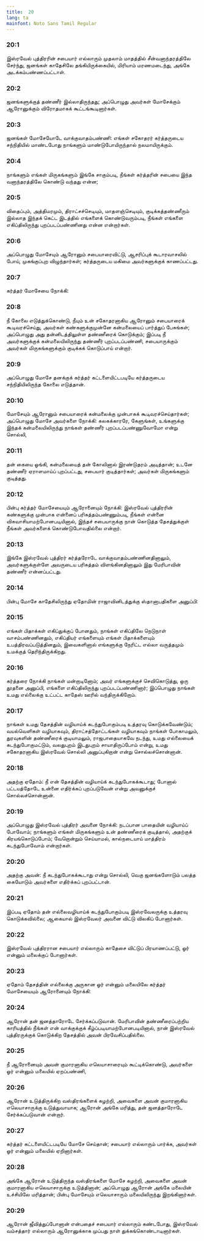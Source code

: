 ```yaml
---
title:  20
lang: ta
mainfont: Noto Sans Tamil Regular
---
```


###  20:1

இஸ்ரவேல் புத்திரரின் சபையார் எல்லாரும் முதலாம் மாதத்தில் சீன்வனாந்தரத்திலே சேர்ந்து, ஜனங்கள் காதேசிலே தங்கியிருக்கையில், மிரியாம் மரணமடைந்து, அங்கே அடக்கம்பண்ணப்பட்டாள்.

###  20:2

ஜனங்களுக்குத் தண்ணீர் இல்லாதிருந்தது; அப்பொழுது அவர்கள் மோசேக்கும் ஆரோனுக்கும் விரோதமாகக் கூட்டங்கூடினார்கள்.

###  20:3

ஜனங்கள் மோசேயோடே வாக்குவாதம்பண்ணி: எங்கள் சகோதரர் கர்த்தருடைய சந்நிதியில் மாண்டபோது நாங்களும் மாண்டுபோயிருந்தால் நலமாயிருக்கும்.

###  20:4

நாங்களும் எங்கள் மிருகங்களும் இங்கே சாகும்படி, நீங்கள் கர்த்தரின் சபையை இந்த வனாந்தரத்திலே கொண்டு வந்தது என்ன;

###  20:5

விதைப்பும், அத்திமரமும், திராட்சச்செடியும், மாதளஞ்செடியும், குடிக்கத்தண்ணீரும் இல்லாத இந்தக் கெட்ட இடத்தில் எங்களைக் கொண்டுவரும்படி, நீங்கள் எங்களை எகிப்திலிருந்து புறப்படப்பண்ணினது என்ன என்றார்கள்.

###  20:6

அப்பொழுது மோசேயும் ஆரோனும் சபையாரைவிட்டு, ஆசரிப்புக் கூடாரவாசலில் போய், முகங்குப்புற விழுந்தார்கள்; கர்த்தருடைய மகிமை அவர்களுக்குக் காணப்பட்டது.

###  20:7

கர்த்தர் மோசேயை நோக்கி:

###  20:8

நீ கோலை எடுத்துக்கொண்டு, நீயும் உன் சகோதரனாகிய ஆரோனும் சபையாரைக் கூடிவரச்செய்து, அவர்கள் கண்களுக்குமுன்னே கன்மலையைப் பார்த்துப் பேசுங்கள்; அப்பொழுது அது தன்னிடத்திலுள்ள தண்ணீரைக் கொடுக்கும்; இப்படி நீ அவர்களுக்குக் கன்மலையிலிருந்து தண்ணீர் புறப்படப்பண்ணி, சபையாருக்கும் அவர்கள் மிருகங்களுக்கும் குடிக்கக் கொடுப்பாய் என்றார்.

###  20:9

அப்பொழுது மோசே தனக்குக் கர்த்தர் கட்டளையிட்டபடியே கர்த்தருடைய சந்நிதியிலிருந்த கோலை எடுத்தான்.

###  20:10

மோசேயும் ஆரோனும் சபையாரைக் கன்மலைக்கு முன்பாகக் கூடிவரச்செய்தார்கள்; அப்பொழுது மோசே அவர்களை நோக்கி: கலகக்காரரே, கேளுங்கள், உங்களுக்கு இந்தக் கன்மலையிலிருந்து நாங்கள் தண்ணீர் புறப்படப்பண்ணுவோமோ என்று சொல்லி,

###  20:11

தன் கையை ஓங்கி, கன்மலையைத் தன் கோலினால் இரண்டுதரம் அடித்தான்; உடனே தண்ணீர் ஏராளமாய்ப் புறப்பட்டது, சபையார் குடித்தார்கள்; அவர்கள் மிருகங்களும் குடித்தது.

###  20:12

பின்பு கர்த்தர் மோசேயையும் ஆரோனையும் நோக்கி: இஸ்ரவேல் புத்திரரின் கண்களுக்கு முன்பாக என்னைப் பரிசுத்தம்பண்ணும்படி, நீங்கள் என்னை விசுவாசியாமற்போனபடியினால், இந்தச் சபையாருக்கு நான் கொடுத்த தேசத்துக்குள் நீங்கள் அவர்களைக் கொண்டுபோவதில்லை என்றார்.

###  20:13

இங்கே இஸ்ரவேல் புத்திரர் கர்த்தரோடே வாக்குவாதம்பண்ணினதினாலும், அவர்களுக்குள்ளே அவருடைய பரிசுத்தம் விளங்கினதினாலும் இது மேரிபாவின் தண்ணீர் என்னப்பட்டது.

###  20:14

பின்பு மோசே காதேசிலிருந்து ஏதோமின் ராஜாவினிடத்துக்கு ஸ்தானாபதிகளை அனுப்பி:

###  20:15

எங்கள் பிதாக்கள் எகிப்துக்குப் போனதும், நாங்கள் எகிப்திலே நெடுநாள் வாசம்பண்ணினதும், எகிப்தியர் எங்களையும் எங்கள் பிதாக்களையும் உபத்திரவப்படுத்தினதும், இவைகளினால் எங்களுக்கு நேரிட்ட எல்லா வருத்தமும் உமக்குத் தெரிந்திருக்கிறது.

###  20:16

கர்த்தரை நோக்கி நாங்கள் மன்றாடினோம்; அவர் எங்களுக்குச் செவிகொடுத்து, ஒரு தூதனை அனுப்பி, எங்களை எகிப்திலிருந்து புறப்படப்பண்ணினார்; இப்பொழுது நாங்கள் உமது எல்லைக்கு உட்பட்ட காதேஸ் ஊரில் வந்திருக்கிறோம்.

###  20:17

நாங்கள் உமது தேசத்தின் வழியாய்க் கடந்துபோகும்படி உத்தரவு கொடுக்கவேண்டும்; வயல்வெளிகள் வழியாகவும், திராட்சத்தோட்டங்கள் வழியாகவும் நாங்கள் போகாமலும், துரவுகளின் தண்ணீரைக் குடியாமலும், ராஜபாதையாகவே நடந்து, உமது எல்லையைக் கடந்துபோகுமட்டும், வலதுபுறம் இடதுபுறம் சாயாதிருப்போம் என்று, உமது சகோதரனாகிய இஸ்ரவேல் சொல்லி அனுப்புகிறான் என்று சொல்லச்சொன்னான்.

###  20:18

அதற்கு ஏதோம்: நீ என் தேசத்தின் வழியாய்க் கடந்துபோகக்கூடாது; போனால் பட்டயத்தோடே உன்னை எதிர்க்கப் புறப்படுவேன் என்று அவனுக்குச் சொல்லச்சொன்னான்.

###  20:19

அப்பொழுது இஸ்ரவேல் புத்திரர் அவனை நோக்கி: நடப்பான பாதையின் வழியாய்ப் போவோம்; நாங்களும் எங்கள் மிருகங்களும் உன் தண்ணீரைக் குடித்தால், அதற்குக் கிரயங்கொடுப்போம்; வேறொன்றும் செய்யாமல், கால்நடையாய் மாத்திரம் கடந்துபோவோம் என்றார்கள்.

###  20:20

அதற்கு அவன்: நீ கடந்துபோகக்கூடாது என்று சொல்லி, வெகு ஜனங்களோடும் பலத்த கையோடும் அவர்களை எதிர்க்கப் புறப்பட்டான்.

###  20:21

இப்படி ஏதோம் தன் எல்லைவழியாய்க் கடந்துபோகும்படி இஸ்ரவேலருக்கு உத்தரவு கொடுக்கவில்லை; ஆகையால் இஸ்ரவேலர் அவனை விட்டு விலகிப் போனார்கள்.

###  20:22

இஸ்ரவேல் புத்திரரான சபையார் எல்லாரும் காதேசை விட்டுப் பிரயாணப்பட்டு, ஓர் என்னும் மலைக்குப் போனார்கள்.

###  20:23

ஏதோம் தேசத்தின் எல்லைக்கு அருகான ஓர் என்னும் மலையிலே கர்த்தர் மோசேயையும் ஆரோனையும் நோக்கி:

###  20:24

ஆரோன் தன் ஜனத்தாரோடே சேர்க்கப்படுவான். மேரிபாவின் தண்ணீரைப்பற்றிய காரியத்தில் நீங்கள் என் வாக்குக்குக் கீழ்ப்படியாமற்போனபடியினால், நான் இஸ்ரவேல் புத்திரருக்குக் கொடுக்கிற தேசத்தில் அவன் பிரவேசிப்பதில்லை.

###  20:25

நீ ஆரோனையும் அவன் குமாரனாகிய எலெயாசாரையும் கூட்டிக்கொண்டு, அவர்களை ஓர் என்னும் மலையில் ஏறப்பண்ணி,

###  20:26

ஆரோன் உடுத்திருக்கிற வஸ்திரங்களைக் கழற்றி, அவைகளை அவன் குமாரனாகிய எலெயாசாருக்கு உடுத்துவாயாக; ஆரோன் அங்கே மரித்து, தன் ஜனத்தாரோடே சேர்க்கப்படுவான் என்றார்.

###  20:27

கர்த்தர் கட்டளையிட்டபடியே மோசே செய்தான்; சபையார் எல்லாரும் பார்க்க, அவர்கள் ஓர் என்னும் மலையில் ஏறினார்கள்.

###  20:28

அங்கே ஆரோன் உடுத்திருந்த வஸ்திரங்களை மோசே கழற்றி, அவைகளை அவன் குமாரனாகிய எலெயாசாருக்கு உடுத்தினான்; அப்பொழுது ஆரோன் அங்கே மலையின் உச்சியிலே மரித்தான்; பின்பு மோசேயும் எலெயாசாரும் மலையிலிருந்து இறங்கினார்கள்.

###  20:29

ஆரோன் ஜீவித்துப்போனான் என்பதைச் சபையார் எல்லாரும் கண்டபோது, இஸ்ரவேல் வம்சத்தார் எல்லாரும் ஆரோனுக்காக முப்பது நாள் துக்கங்கொண்டாடினார்கள்.

